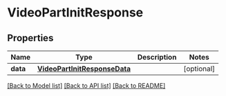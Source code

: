 # VideoPartInitResponse

## Properties
Name | Type | Description | Notes
------------ | ------------- | ------------- | -------------
**data** | [**VideoPartInitResponseData**](VideoPartInitResponseData.md) |  | [optional] 

[[Back to Model list]](../README.md#documentation-for-models) [[Back to API list]](../README.md#documentation-for-api-endpoints) [[Back to README]](../README.md)

